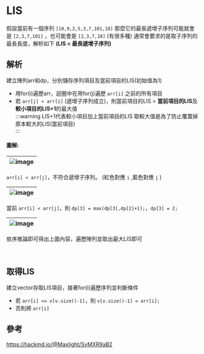 # LIS
假設當前有一個序列 `[10,9,2,5,3,7,101,18]`
那麼它的最長遞增子序列可能就會是 `[2,3,7,101]` ，也可能會是 `[2,3,7,18]` (有很多種)
通常會要求的是取子序列的最長長度，解析如下
**(LIS = 最長遞增子序列)**

解析
---
建立陣列arr和dp，分別儲存序列項目及當前項目的LIS(初始值為1)
- 用for(i)遍歷arr，迴圈中在用for(j)遍歷 `arr[i]` 之前的所有項目
- 若 `arr[j] < arr[i]` (遞增子序列成立)，則當前項目的LIS = **當前項目的LIS**及**較小項目的LIS+1**的最大值						
:::warning
LIS+1代表較小項目加上當前項目的LIS
取較大值是為了防止覆蓋掉原本較大的LIS(當前項目)								
:::

#### 圖解:


|![image](https://hackmd.io/_uploads/r1O72xS1lg.png)|
|---|

`arr[i] < arr[j]`，不符合遞增子序列。 (紅色對應 `i` ,藍色對應 `j` )


| ![image](https://hackmd.io/_uploads/SJSisxHJgx.png) |
|---|

當前 `arr[i] < arr[j]`，則 `dp[3] = max(dp[3],dp[2]+1);`，`dp[3] = 2;`

| ![image](https://hackmd.io/_uploads/H1OpjlSyxe.png) |
|---|

依序推論即可得出上圖內容，遍歷陣列並取出最大LIS即可


<br>

取得LIS
---
建立vector存取LIS項目，接著for(i)遍歷序列並判斷條件
- 若 `arr[i] <= v[v.size()-1]`，則 `v[v.size()-1] = arr[i];`
- 否則將 `arr[i]`

參考
---
https://hackmd.io/@Maxlight/SyMXR9aB2
